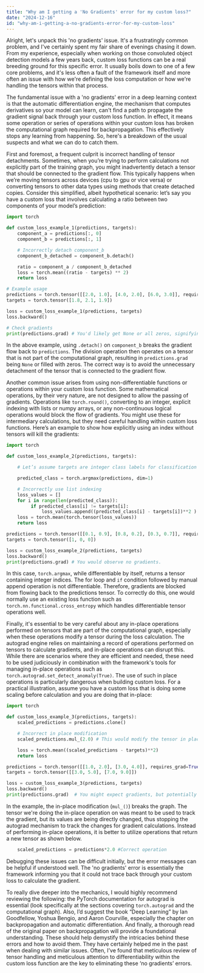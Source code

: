 ```yaml
---
title: "Why am I getting a 'No Gradients' error for my custom loss?"
date: "2024-12-16"
id: "why-am-i-getting-a-no-gradients-error-for-my-custom-loss"
---
```


Alright, let's unpack this 'no gradients' issue. It's a frustratingly common problem, and I've certainly spent my fair share of evenings chasing it down. From my experience, especially when working on those convoluted object detection models a few years back, custom loss functions can be a real breeding ground for this specific error. It usually boils down to one of a few core problems, and it's less often a fault of the framework itself and more often an issue with how we're defining the loss computation or how we're handling the tensors within that process.

The fundamental issue with a 'no gradients' error in a deep learning context is that the automatic differentiation engine, the mechanism that computes derivatives so your model can learn, can't find a path to propagate the gradient signal back through your custom loss function. In effect, it means some operation or series of operations within your custom loss has broken the computational graph required for backpropagation. This effectively stops any learning from happening. So, here's a breakdown of the usual suspects and what we can do to catch them.

First and foremost, a frequent culprit is incorrect handling of tensor detachments. Sometimes, when you’re trying to perform calculations not explicitly part of the training graph, you might inadvertently detach a tensor that should be connected to the gradient flow. This typically happens when we’re moving tensors across devices (cpu to gpu or vice versa) or converting tensors to other data types using methods that create detached copies. Consider this simplified, albeit hypothetical scenario: let’s say you have a custom loss that involves calculating a ratio between two components of your model’s prediction:

```python
import torch

def custom_loss_example_1(predictions, targets):
    component_a = predictions[:, 0]
    component_b = predictions[:, 1]

    # Incorrectly detach component_b
    component_b_detached = component_b.detach()

    ratio = component_a / component_b_detached
    loss = torch.mean((ratio - targets) ** 2)
    return loss

# Example usage
predictions = torch.tensor([[2.0, 1.0], [4.0, 2.0], [6.0, 3.0]], requires_grad=True)
targets = torch.tensor([1.8, 2.1, 1.9])

loss = custom_loss_example_1(predictions, targets)
loss.backward()

# Check gradients
print(predictions.grad) # You'd likely get None or all zeros, signifying the no gradient issue
```

In the above example, using `.detach()` on `component_b` breaks the gradient flow back to `predictions`. The division operation then operates on a tensor that is not part of the computational graph, resulting in `predictions.grad` being `None` or filled with zeros. The correct way is to avoid the unnecessary detachment of the tensor that is connected to the gradient flow.

Another common issue arises from using non-differentiable functions or operations within your custom loss function. Some mathematical operations, by their very nature, are not designed to allow the passing of gradients. Operations like `torch.round()`, converting to an integer, explicit indexing with lists or numpy arrays, or any non-continuous logical operations would block the flow of gradients. You might use these for intermediary calculations, but they need careful handling within custom loss functions. Here’s an example to show how explicitly using an index without tensors will kill the gradients:

```python
import torch

def custom_loss_example_2(predictions, targets):

    # Let’s assume targets are integer class labels for classification

    predicted_class = torch.argmax(predictions, dim=1)

    # Incorrectly use list indexing
    loss_values = []
    for i in range(len(predicted_class)):
         if predicted_class[i] != targets[i]:
             loss_values.append((predicted_class[i] - targets[i])**2 )
    loss = torch.mean(torch.tensor(loss_values))
    return loss

predictions = torch.tensor([[0.1, 0.9], [0.8, 0.2], [0.3, 0.7]], requires_grad=True)
targets = torch.tensor([1, 0, 0])

loss = custom_loss_example_2(predictions, targets)
loss.backward()
print(predictions.grad) # You would observe no gradients.
```

In this case, `torch.argmax`, while differentiable by itself, returns a tensor containing integer indices. The for loop and `if` condition followed by manual append operation is not differentiable. Therefore, gradients are blocked from flowing back to the predictions tensor. To correctly do this, one would normally use an existing loss function such as `torch.nn.functional.cross_entropy` which handles differentiable tensor operations well.

Finally, it's essential to be very careful about any in-place operations performed on tensors that are part of the computational graph, especially when these operations modify a tensor during the loss calculation. The autograd engine relies on maintaining a record of operations performed on tensors to calculate gradients, and in-place operations can disrupt this. While there are scenarios where they are efficient and needed, these need to be used judiciously in combination with the framework's tools for managing in-place operations such as `torch.autograd.set_detect_anomaly(True)`. The use of such in place operations is particularly dangerous when building custom loss. For a practical illustration, assume you have a custom loss that is doing some scaling before calculation and you are doing that in-place:

```python
import torch

def custom_loss_example_3(predictions, targets):
    scaled_predictions = predictions.clone()

    # Incorrect in place modification
    scaled_predictions.mul_(2.0) # This would modify the tensor in place

    loss = torch.mean((scaled_predictions - targets)**2)
    return loss

predictions = torch.tensor([[1.0, 2.0], [3.0, 4.0]], requires_grad=True)
targets = torch.tensor([[3.0, 5.0], [7.0, 9.0]])

loss = custom_loss_example_3(predictions, targets)
loss.backward()
print(predictions.grad)  # You might expect gradients, but potentially receive None.
```

In the example, the in-place modification (`mul_()`) breaks the graph. The tensor we're doing the in-place operation on was meant to be used to track the gradient, but its values are being directly changed, thus stopping the autograd mechanism to track the changes for gradient calculations. Instead of performing in-place operations, it is better to utilize operations that return a new tensor as shown below.

```python
    scaled_predictions = predictions*2.0 #Correct operation
```

Debugging these issues can be difficult initially, but the error messages can be helpful if understood well. The 'no gradients' error is essentially the framework informing you that it could not trace back through your custom loss to calculate the gradient.

To really dive deeper into the mechanics, I would highly recommend reviewing the following: the PyTorch documentation for autograd is essential (look specifically at the sections covering `torch.autograd` and the computational graph). Also, I’d suggest the book “Deep Learning” by Ian Goodfellow, Yoshua Bengio, and Aaron Courville, especially the chapter on backpropagation and automatic differentiation. And finally, a thorough read of the original paper on backpropagation will provide a foundational understanding. These should help demystify the intricacies behind these errors and how to avoid them. They have certainly helped me in the past when dealing with similar issues. Often, I’ve found that meticulous review of tensor handling and meticulous attention to differentiability within the custom loss function are the key to eliminating these ‘no gradients’ errors.
